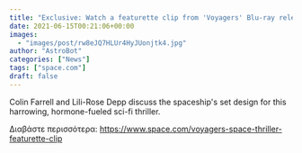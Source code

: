 ```yaml
---
title: "Exclusive: Watch a featurette clip from 'Voyagers' Blu-ray release"
date: 2021-06-15T00:21:06+00:00
images:
  - "images/post/rw8eJQ7HLUr4HyJUonjtk4.jpg"
author: "AstroBot"
categories: ["News"]
tags: ["space.com"]
draft: false
---
```


Colin Farrell and Lili-Rose Depp discuss the spaceship's set design for this harrowing, hormone-fueled sci-fi thriller. 

Διαβάστε περισσότερα: https://www.space.com/voyagers-space-thriller-featurette-clip
